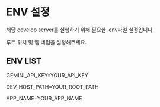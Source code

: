 # ENV 설정
<p>해당 develop server를 실행하기 위해 필요한 .env파일 설정입니다.</p>
<p>루트 위치 및 앱 네임을 설정해주세요.</p>

## ENV LIST
<p>GEMINI_API_KEY=YOUR_API_KEY</p>
<p>DEV_HOST_PATH=YOUR_ROOT_PATH</p>
<p>APP_NAME=YOUR_APP_NAME</p>
